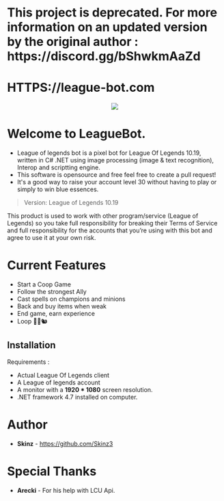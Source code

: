 
<h1>This project is deprecated. For more information on an updated version by the original author : https://discord.gg/bShwkmAaZd </h1>

<h1>HTTPS://league-bot.com</h1>

<p align="center">
  
  <img  src="icon.png">
</p>

# Welcome to LeagueBot. 



  * League of legends bot is a pixel bot for League Of Legends 10.19, written in C# .NET using image processing (image & text recognition), Interop and scriptting engine.
  * This software is opensource and free feel free to create a pull request!
  * It's a good way to raise your account level 30 without having to play or simply to win blue essences.

  > Version: League of Legends 10.19

  This product is used to work with other program/service (League of Legends) so you take full responsibility for breaking their Terms of Service and full responsibility for the accounts that you’re using with this bot and agree to use it at your own risk.


# Current Features
  * Start a Coop Game
  * Follow the strongest Ally
  * Cast spells on champions and minions
  * Back and buy items when weak
  * End game, earn experience
  * Loop 👨‍🌾🐿️
  
## Installation

   Requirements :
   * Actual League Of Legends client
   * A League of legends account
   * A monitor with a **1920 * 1080** screen resolution.
   * .NET framework 4.7 installed on computer.

# Author

   * **Skinz** - https://github.com/Skinz3

# Special Thanks

   * **Arecki** - For his help with LCU Api.

